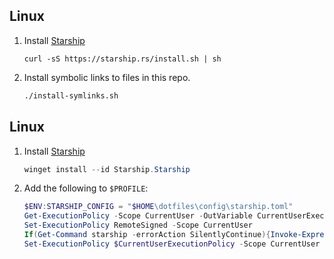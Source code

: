 
## Linux

1. Install [Starship](https://starship.rs/guide/#%F0%9F%9A%80-installation)
    ```
    curl -sS https://starship.rs/install.sh | sh
    ```
2. Install symbolic links to files in this repo.
    ```bash
    ./install-symlinks.sh
    ```

## Linux

1. Install [Starship](https://starship.rs/guide/#%F0%9F%9A%80-installation)
    ```powershell
    winget install --id Starship.Starship
    ```
2. Add the following to `$PROFILE`:
    ```powershell
    $ENV:STARSHIP_CONFIG = "$HOME\dotfiles\config\starship.toml"
    Get-ExecutionPolicy -Scope CurrentUser -OutVariable CurrentUserExecutionPolicy
    Set-ExecutionPolicy RemoteSigned -Scope CurrentUser
    If(Get-Command starship -errorAction SilentlyContinue){Invoke-Expression (&starship init powershell)}
    Set-ExecutionPolicy $CurrentUserExecutionPolicy -Scope CurrentUser
    ```

